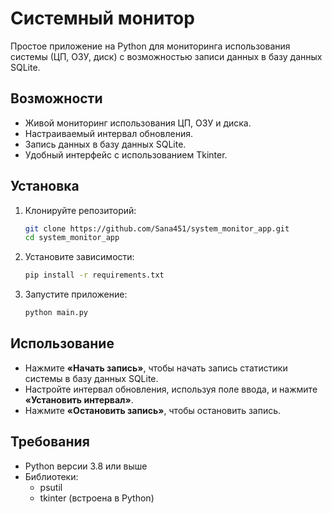 # Системный монитор

Простое приложение на Python для мониторинга использования системы (ЦП, ОЗУ, диск) с возможностью записи данных в базу данных SQLite.

## Возможности
- Живой мониторинг использования ЦП, ОЗУ и диска.
- Настраиваемый интервал обновления.
- Запись данных в базу данных SQLite.
- Удобный интерфейс с использованием Tkinter.

## Установка
1. Клонируйте репозиторий:
    ```bash
    git clone https://github.com/Sana451/system_monitor_app.git
    cd system_monitor_app
    ```

2. Установите зависимости:
    ```bash
    pip install -r requirements.txt
    ```

3. Запустите приложение:
    ```bash
    python main.py
    ```

## Использование
- Нажмите **«Начать запись»**, чтобы начать запись статистики системы в базу данных SQLite.
- Настройте интервал обновления, используя поле ввода, и нажмите **«Установить интервал»**.
- Нажмите **«Остановить запись»**, чтобы остановить запись.

## Требования
- Python версии 3.8 или выше
- Библиотеки:
  - psutil
  - tkinter (встроена в Python)
